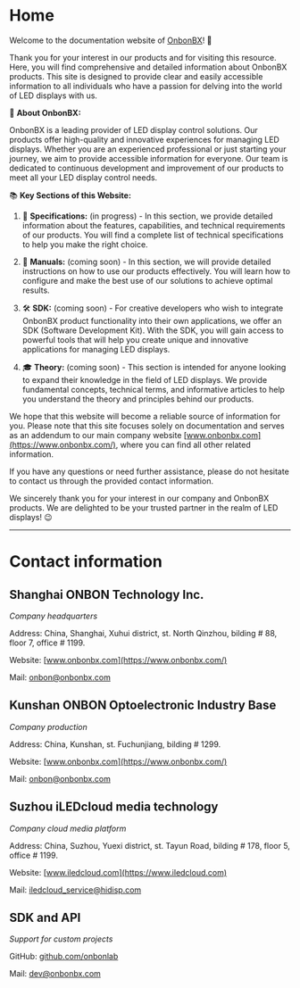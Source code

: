# Home

Welcome to the documentation website of [OnbonBX](https://www.onbonbx.com/)! 👋

Thank you for your interest in our products and for visiting this resource. Here, you will find comprehensive and detailed information about OnbonBX products. This site is designed to provide clear and easily accessible information to all individuals who have a passion for delving into the world of LED displays with us.

🚀 **About OnbonBX:**

OnbonBX is a leading provider of LED display control solutions. Our products offer high-quality and innovative experiences for managing LED displays. Whether you are an experienced professional or just starting your journey, we aim to provide accessible information for everyone. Our team is dedicated to continuous development and improvement of our products to meet all your LED display control needs.

📚 **Key Sections of this Website:** 

1. 📝 **Specifications:** (in progress) - In this section, we provide detailed information about the features, capabilities, and technical requirements of our products. You will find a complete list of technical specifications to help you make the right choice.
   
2. 📖 **Manuals:** (coming soon) - In this section, we will provide detailed instructions on how to use our products effectively. You will learn how to configure and make the best use of our solutions to achieve optimal results.
   
3. 🛠️ **SDK:** (coming soon) - For creative developers who wish to integrate OnbonBX product functionality into their own applications, we offer an SDK (Software Development Kit). With the SDK, you will gain access to powerful tools that will help you create unique and innovative applications for managing LED displays.
   
4. 🎓 **Theory:** (coming soon) - This section is intended for anyone looking to expand their knowledge in the field of LED displays. We provide fundamental concepts, technical terms, and informative articles to help you understand the theory and principles behind our products.

We hope that this website will become a reliable source of information for you. Please note that this site focuses solely on documentation and serves as an addendum to our main company website [www.onbonbx.com](https://www.onbonbx.com/), where you can find all other related information.

If you have any questions or need further assistance, please do not hesitate to contact us through the provided contact information.

We sincerely thank you for your interest in our company and OnbonBX products. We are delighted to be your trusted partner in the realm of LED displays! 😉

------



# Contact information

## Shanghai ONBON Technology Inc.

*Company headquarters*

Address: China, Shanghai, Xuhui district, st. North Qinzhou, bilding # 88, floor 7, office # 1199.

Website: [www.onbonbx.com](https://www.onbonbx.com/)

Mail: [onbon@onbonbx.com](mailto:onbon@onbonbx.com?subject=Suppotr)

## Kunshan ONBON Optoelectronic Industry Base

*Company production*

Address: China, Kunshan, st. Fuchunjiang, bilding # 1299.

Website: [www.onbonbx.com](https://www.onbonbx.com/)

Mail: [onbon@onbonbx.com](mailto:onbon@onbonbx.com?subject=Suppotr)

## Suzhou iLEDcloud media technology

*Company cloud media platform*

Address: China, Suzhou, Yuexi district, st. Tayun Road, bilding # 178, floor 5, office # 1199.

Website: [www.iledcloud.com](https://www.iledcloud.com)

Mail: [iledcloud_service@hidisp.com](https://mailti:iledcloud_service@hidisp.com)

## SDK and API

*Support for custom projects*

GitHub: [github.com/onbonlab](https://github.com/onbonlab)

Mail: [dev@onbonbx.com](mailto:dev@onbonbx.com)
